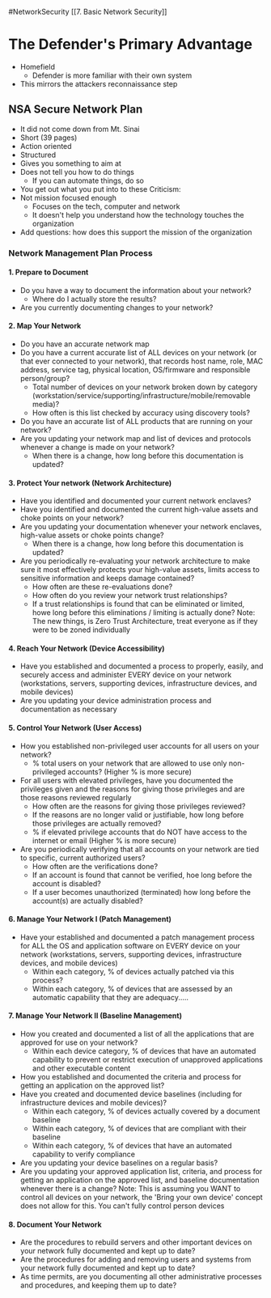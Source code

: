 #NetworkSecurity [[7. Basic Network Security]]
# The Defender's Primary Advantage
- Homefield
	- Defender is more familiar with their own system 
- This mirrors the attackers reconnaissance step

## NSA Secure Network Plan
- It did not come down from Mt. Sinai
- Short (39 pages)
- Action oriented
- Structured
- Gives you something to aim at
- Does not tell you how to do things
	- If you can automate things, do so
- You get out what you put into to these 
Criticism:
- Not mission focused enough
	- Focuses on the tech, computer and network
	- It doesn't help you understand how the technology touches the organization
- Add questions: how does this support the mission of the organization

### Network Management Plan Process
#### 1. Prepare to Document
- Do you have a way to document the information about your network?
	- Where do I actually store the results?
- Are you currently documenting changes to your network?

#### 2. Map Your Network
- Do you have an accurate network map
- Do you have a current accurate list of ALL devices on your network (or that ever connected to your network), that records host name, role, MAC address, service tag, physical location, OS/firmware and responsible person/group?
	- Total number of devices on your network broken down by category (workstation/service/supporting/infrastructure/mobile/removable media)?
	- How often is this list checked by accuracy using discovery tools?
- Do you have an accurate list of ALL products that are running on your network?
- Are you updating your network map and list of devices and protocols whenever a change is made on your network?
	- When there is a change, how long before this documentation is updated?

#### 3. Protect Your network (Network Architecture)
- Have you identified and documented your current network enclaves?
- Have you identified and documented the current high-value assets and choke points on your network?
- Are you updating your documentation whenever your network enclaves, high-value assets or choke points change?
	- When there is a change, how long before this documentation is updated?
- Are you periodically re-evaluating your network architecture to make sure it most effectively protects your high-value assets, limits access to sensitive information and keeps damage contained?
	- How often are these re-evaluations done?
	- How often do you review your network trust relationships?
	- If a trust relationships is found that can be eliminated or limited, howe long before this eliminations / limiting is actually done?
Note: The new things, is Zero Trust Architecture, treat everyone as if they were to be zoned individually

#### 4. Reach Your Network (Device Accessibility)
- Have you established and documented a process to properly, easily, and securely access and administer EVERY device on your network (workstations, servers, supporting devices, infrastructure devices, and mobile devices)
- Are you updating your device administration process and documentation as necessary

#### 5. Control Your Network (User Access)
- How you established non-privileged user accounts for all users on your network?
	- % total users on your network that are allowed to use only non-privileged accounts? (Higher % is more secure)
- For all users with elevated privileges, have you documented the privileges given and the reasons for giving those privileges and are those reasons reviewed regularly
	- How often are the reasons for giving those privileges reviewed?
	- If the reasons are no longer valid or justifiable, how long before those privileges are actually removed?
	- % if elevated privilege accounts that do NOT have access to the internet or email (Higher % is more secure)
- Are you periodically verifying that all accounts on your network are tied to specific, current authorized users?
	- How often are the verifications done?
	- If an account is found that cannot be verified, hoe long before the account is disabled?
	- If a user becomes unauthorized (terminated) how long before the account(s) are actually disabled?

#### 6. Manage Your Network I (Patch Management)
- Have your established and documented a patch management process for ALL the OS and application software on EVERY device on your network (workstations, servers, supporting devices, infrastructure devices, and mobile devices)
	- Within each category, % of devices actually patched via this process?
	- Within each category, % of devices that are assessed by an automatic capability that they are adequacy.....

#### 7. Manage Your Network II (Baseline Management)
- How you created and documented a list of all the applications that are approved for use on your network?
	- Within each device category, % of devices that have an automated capability to prevent or restrict execution of unapproved applications and other executable content 
- How you established and documented the criteria and process for getting an application on the approved list?
- Have you created and documented device baselines (including for infrastructure devices and mobile devices)?
	- Within each category, % of devices actually covered by a document baseline
	- Within each category, % of devices that are compliant with their baseline
	- Within each category, % of devices that have an automated capability to verify compliance
- Are you updating your device baselines on a regular basis?
- Are you updating your approved application list, criteria, and process for getting an application on the approved list, and baseline documentation whenever there is a change?
Note: This is assuming you WANT to control all devices on your network, the 'Bring your own device' concept does not allow for this. You can't fully control person devices

#### 8. Document Your Network
- Are the procedures to rebuild servers and other important devices on your network fully documented and kept up to date?
- Are the procedures for adding and removing users and systems from your network fully documented and kept up to date?
- As time permits, are you documenting all other administrative processes and procedures, and keeping them up to date?
